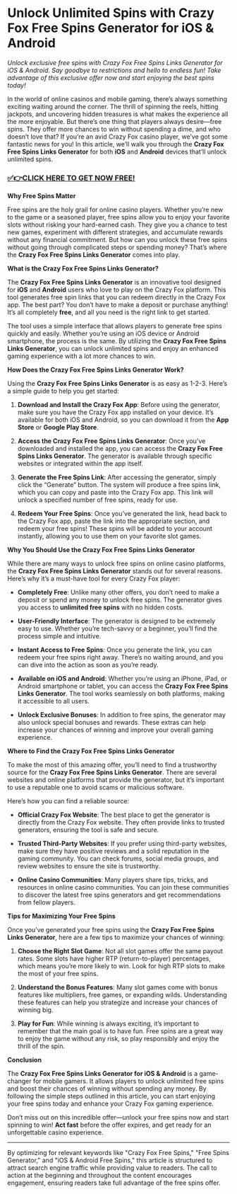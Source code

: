 # Unlock Unlimited Spins with Crazy Fox Free Spins Generator for iOS & Android

*Unlock exclusive free spins with Crazy Fox Free Spins Links Generator for iOS & Android. Say goodbye to restrictions and hello to endless fun! Take advantage of this exclusive offer now and start enjoying the best spins today!*

In the world of online casinos and mobile gaming, there’s always something exciting waiting around the corner. The thrill of spinning the reels, hitting jackpots, and uncovering hidden treasures is what makes the experience all the more enjoyable. But there’s one thing that players always desire—free spins. They offer more chances to win without spending a dime, and who doesn’t love that? If you’re an avid Crazy Fox casino player, we’ve got some fantastic news for you! In this article, we’ll walk you through the **Crazy Fox Free Spins Links Generator** for both **iOS** and **Android** devices that’ll unlock unlimited spins.

### [✅👉CLICK HERE TO GET NOW FREE!](https://freeforyou.xyz/crazy/fox/spins/coins/)

**Why Free Spins Matter**

Free spins are the holy grail for online casino players. Whether you’re new to the game or a seasoned player, free spins allow you to enjoy your favorite slots without risking your hard-earned cash. They give you a chance to test new games, experiment with different strategies, and accumulate rewards without any financial commitment. But how can you unlock these free spins without going through complicated steps or spending money? That’s where the **Crazy Fox Free Spins Links Generator** comes into play.

**What is the Crazy Fox Free Spins Links Generator?**

The **Crazy Fox Free Spins Links Generator** is an innovative tool designed for **iOS** and **Android** users who love to play on the Crazy Fox platform. This tool generates free spin links that you can redeem directly in the Crazy Fox app. The best part? You don’t have to make a deposit or purchase anything! It’s all completely **free**, and all you need is the right link to get started.

The tool uses a simple interface that allows players to generate free spins quickly and easily. Whether you’re using an iOS device or Android smartphone, the process is the same. By utilizing the **Crazy Fox Free Spins Links Generator**, you can unlock unlimited spins and enjoy an enhanced gaming experience with a lot more chances to win.

**How Does the Crazy Fox Free Spins Links Generator Work?**

Using the **Crazy Fox Free Spins Links Generator** is as easy as 1-2-3. Here’s a simple guide to help you get started:

1. **Download and Install the Crazy Fox App**: Before using the generator, make sure you have the Crazy Fox app installed on your device. It’s available for both iOS and Android, so you can download it from the **App Store** or **Google Play Store**.

2. **Access the Crazy Fox Free Spins Links Generator**: Once you’ve downloaded and installed the app, you can access the **Crazy Fox Free Spins Links Generator**. The generator is available through specific websites or integrated within the app itself.

3. **Generate the Free Spins Link**: After accessing the generator, simply click the “Generate” button. The system will produce a free spins link, which you can copy and paste into the Crazy Fox app. This link will unlock a specified number of free spins, ready for use.

4. **Redeem Your Free Spins**: Once you’ve generated the link, head back to the Crazy Fox app, paste the link into the appropriate section, and redeem your free spins! These spins will be added to your account instantly, allowing you to use them on your favorite slot games.

**Why You Should Use the Crazy Fox Free Spins Links Generator**

While there are many ways to unlock free spins on online casino platforms, the **Crazy Fox Free Spins Links Generator** stands out for several reasons. Here’s why it’s a must-have tool for every Crazy Fox player:

- **Completely Free**: Unlike many other offers, you don’t need to make a deposit or spend any money to unlock free spins. The generator gives you access to **unlimited free spins** with no hidden costs.

- **User-Friendly Interface**: The generator is designed to be extremely easy to use. Whether you’re tech-savvy or a beginner, you’ll find the process simple and intuitive.

- **Instant Access to Free Spins**: Once you generate the link, you can redeem your free spins right away. There’s no waiting around, and you can dive into the action as soon as you’re ready.

- **Available on iOS and Android**: Whether you’re using an iPhone, iPad, or Android smartphone or tablet, you can access the **Crazy Fox Free Spins Links Generator**. The tool works seamlessly on both platforms, making it accessible to all users.

- **Unlock Exclusive Bonuses**: In addition to free spins, the generator may also unlock special bonuses and rewards. These extras can help increase your chances of winning and improve your overall gaming experience.

**Where to Find the Crazy Fox Free Spins Links Generator**

To make the most of this amazing offer, you’ll need to find a trustworthy source for the **Crazy Fox Free Spins Links Generator**. There are several websites and online platforms that provide the generator, but it’s important to use a reputable one to avoid scams or malicious software.

Here’s how you can find a reliable source:

- **Official Crazy Fox Website**: The best place to get the generator is directly from the Crazy Fox website. They often provide links to trusted generators, ensuring the tool is safe and secure.

- **Trusted Third-Party Websites**: If you prefer using third-party websites, make sure they have positive reviews and a solid reputation in the gaming community. You can check forums, social media groups, and review websites to ensure the site is trustworthy.

- **Online Casino Communities**: Many players share tips, tricks, and resources in online casino communities. You can join these communities to discover the latest free spins generators and get recommendations from fellow players.

**Tips for Maximizing Your Free Spins**

Once you’ve generated your free spins using the **Crazy Fox Free Spins Links Generator**, here are a few tips to maximize your chances of winning:

1. **Choose the Right Slot Game**: Not all slot games offer the same payout rates. Some slots have higher RTP (return-to-player) percentages, which means you’re more likely to win. Look for high RTP slots to make the most of your free spins.

2. **Understand the Bonus Features**: Many slot games come with bonus features like multipliers, free games, or expanding wilds. Understanding these features can help you strategize and increase your chances of winning big.

3. **Play for Fun**: While winning is always exciting, it’s important to remember that the main goal is to have fun. Free spins are a great way to enjoy the game without any risk, so play responsibly and enjoy the thrill of the spin.

**Conclusion**

The **Crazy Fox Free Spins Links Generator for iOS & Android** is a game-changer for mobile gamers. It allows players to unlock unlimited free spins and boost their chances of winning without spending any money. By following the simple steps outlined in this article, you can start enjoying your free spins today and enhance your Crazy Fox gaming experience.

Don’t miss out on this incredible offer—unlock your free spins now and start spinning to win! **Act fast** before the offer expires, and get ready for an unforgettable casino experience.

---

By optimizing for relevant keywords like "Crazy Fox Free Spins," "Free Spins Generator," and "iOS & Android Free Spins," this article is structured to attract search engine traffic while providing value to readers. The call to action at the beginning and throughout the content encourages engagement, ensuring readers take full advantage of the free spins offer.
